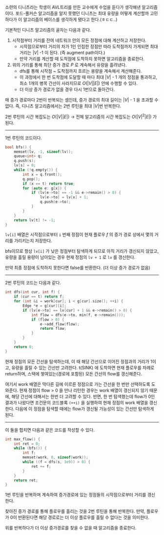 
소련의 디니츠라는 학생이 AVL트리를 만든 교수에게 수업을 듣다가 생각해낸 알고리즘이다.
포드-풀커슨 알고리즘을 알지 못했던 디니츠는 최대 유량을 어떻게 계산할까 고민하다가 이 알고리즘의 베이스를 생각하게 됐다고 한다.(ㅎㄷㄷ..)

기본적인 디니츠 알고리즘의 골자는 다음과 같다.

1. 시작점부터 거리를 잔여 네트워크 안의 모든 정점에 대해 계산하고 저장한다. 
	- 시작점으로부터 거리의 차가 1인 인접한 정점만 따라 도착점까지 가게되면 최대 거리는 $|V|$  -1 이 된다. (즉 augment path이다.)
	- 만약 거리를 계산할 때 도착점에 도착하지 못하면 알고리즘을 종료한다.
2. 위의 거리를 통해 최단 증가 경로 $P$ 로 계속해서 유량을 흘려낸다.
	- dfs를 통해 시작점 ~ 도착점까지 흐르는 용량을 계속해서 계산해준다.
	- 이 과정에서 한 번 도착점에 도달할 때 마다 최대 $|V|$ - 1 개의 정점을 통과하고, 최소 1개의 병목 간선이 사라지므로 $O(|V||E|)$ 안에 수행할 수 있다.
	- 더 이상 증가 경로가 없을 경우 다시 1번으로 돌아간다.

매 증가 경로마다 2번이 반복되는 셈인데, 증가 경로의 최대 길이는 $|V|$ - 1 을 초과할 수 없다. 즉, 디니츠 알고리즘에서는 2번 루틴을 최대 $|V|$번 반복한다. 

2번 루틴의 시간 복잡도는 $O(|V||E|)$ -> 전체 알고리즘의 시간 복잡도는 $O(|V|^2|E|)$ 가 된다.

---

 1번 루틴의 코드이다.

```cpp
bool bfs() {  
    memset(lv, -1, sizeof(lv));  
    queue<int> q;  
    q.push(s);  
    lv[s] = 0;  
    while (!q.empty()) {  
        int x = q.front();  
        q.pop();  
        if (x == t) return true;
        for (auto e: g[x]) {  
            if (lv[e->to] == -1 && e->remain() > 0) {  
                lv[e->to] = lv[x] + 1;  
                q.push(e->to);  
            }  
        }  
    }  
    return lv[t] != -1;  
}
```


`lv[i]` 배열은 시작점으로부터 `i` 번째 정점이 현재 플로우 $f$ 의 증가 경로 상에서 몇의 거리를 가리키는지 저장한다.

bfs이므로 항상 `lv[i]` 가 낮은 정점부터 탐색하게 되므로 아직 거리가 갱신되지 않았고, 유량을 흘릴 용량이 남아있는 경우 현재 정점의 `lv + 1` 로 `lv` 를 갱신한다.

만약 최종 정점에 도착하지 못한다면 false를 반환한다. (더 이상 증가 경로가 없음)

---

2번 루틴의 코드는 다음과 같다.

```cpp
int dfs(int cur, int f) {  
    if (cur == t) return f;  
    for (int &i = work[cur]; i < g[cur].size(); ++i) {  
        Edge *e = g[cur][i];  
        if (lv[e->to] == lv[cur] + 1 && e->remain() > 0) {  
            int flow = dfs(e->to, min(f, e->remain()));  
            if (flow > 0) {  
                e->add_flow(flow);  
                return flow;  
            }  
        }  
    }  
    return 0;  
}
```

현재 정점의 모든 간선을 탐색하는데, 이 때 해당 간선으로 이어진 정점과의 거리가 1이고, 유량을 흘릴 수 있는 간선만 고려한다. 
t(SINK) 에 도착하면 현재 플로우를 차례로 return하며, 스택에 쌓여있는(경로에 포함된) 모든 간선의 flow를 갱신해준다.

여기서 work 배열은 막다른 길에 이르른 정점으로 가는 간선을 한 번만 선택하도록 도와준다.
현재 정점이 flow > 0 을 만나 리턴한 경우는 work 배열이 갱신되지 않기 때문에, 해당 간선에 대해서는 한번 더 고려할 수 있다.
반면, 한 번 탐색했는데 flow가 0인 결과가 나왔다면 조건문의 코드블록 `(++i)` 을 실행하여 현재 정점의 work 배열을 갱신한다. 다음에 이 정점을 탐색할 때에는 flow가 갱신될 가능성이 있는 간선만 탐색하게 된다.

---

이 둘을 합치면 다음과 같은 코드를 작성할 수 있다.

```cpp
int max_flow() {  
    int ret = 0;  
    while (bfs()) {  
        int f;  
        memset(work, 0, sizeof(work));  
        while ((f = dfs(s, 1e9)) > 0) {  
            ret += f;  
        }  
    }  
    return ret;  
}
```

1번 루틴을 반복하며 계속하여 증가경로에 있는 정점들의 시작점으로부터 거리를 갱신한다.

찾아진 증가 경로를 통해 플로우를 흘리는 것을 2번 루틴을 통해 반복한다. 만약, 플로우가 0이 반환된다면 해당 경로로는 더 이상 플로우를 흘릴 수 없다는 것을 의미한다.

위를 반복하다가 더 이상 증가경로를 찾을 수 없을 때 알고리즘을 종료한다.
